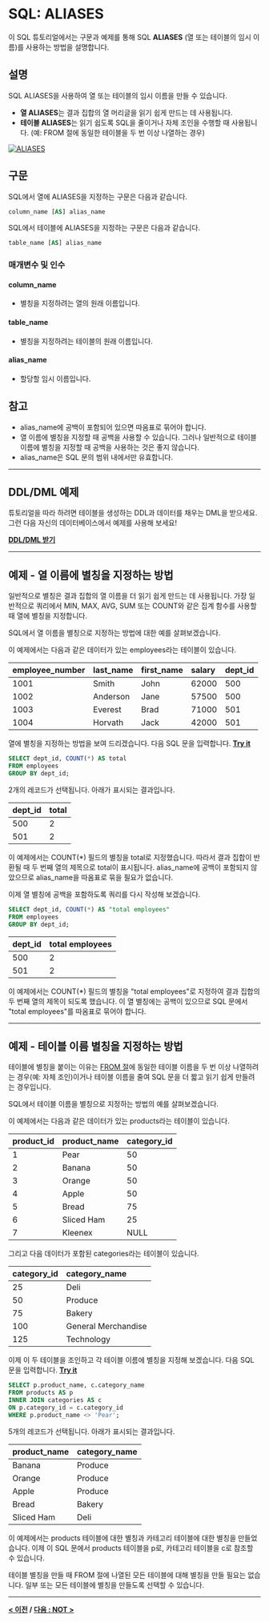 # SQL: ALIASES

이 SQL 튜토리얼에서는 구문과 예제를 통해 SQL **ALIASES** (열 또는 테이블의 임시 이름)를 사용하는 방법을 설명합니다.

## 설명
SQL ALIASES을 사용하여 열 또는 테이블의 임시 이름을 만들 수 있습니다.

- **열 ALIASES**는 결과 집합의 열 머리글을 읽기 쉽게 만드는 데 사용됩니다.
- **테이블 ALIASES**는 읽기 쉽도록 SQL을 줄이거나 자체 조인을 수행할 때 사용됩니다. (예: FROM 절에 동일한 테이블을 두 번 이상 나열하는 경우)

[![ALIASES](https://img.youtube.com/vi/ngPeJ06f4-A/0.jpg)](https://youtu.be/ngPeJ06f4-A)

## 구문
SQL에서 열에 ALIASES을 지정하는 구문은 다음과 같습니다.
```SQL
column_name [AS] alias_name
```
SQL에서 테이블에 ALIASES을 지정하는 구문은 다음과 같습니다.
```SQL
table_name [AS] alias_name
```
### 매개변수 및 인수
#### **column_name**
- 별칭을 지정하려는 열의 원래 이름입니다.
#### **table_name**
- 별칭을 지정하려는 테이블의 원래 이름입니다.
#### **alias_name**
- 할당할 임시 이름입니다.

## 참고
- alias_name에 공백이 포함되어 있으면 따옴표로 묶어야 합니다.
- 열 이름에 별칭을 지정할 때 공백을 사용할 수 있습니다. 그러나 일반적으로 테이블 이름에 별칭을 지정할 때 공백을 사용하는 것은 좋지 않습니다.
- alias_name은 SQL 문의 범위 내에서만 유효합니다.

---
## DDL/DML 예제
튜토리얼을 따라 하려면 테이블을 생성하는 DDL과 데이터를 채우는 DML을 받으세요. 그런 다음 자신의 데이터베이스에서 예제를 사용해 보세요!

**[DDL/DML 받기](https://www.techonthenet.com/sql/alias_ddl.php)**

---
## 예제 - 열 이름에 별칭을 지정하는 방법
일반적으로 별칭은 결과 집합의 열 이름을 더 읽기 쉽게 만드는 데 사용됩니다. 가장 일반적으로 쿼리에서 MIN, MAX, AVG, SUM 또는 COUNT와 같은 집계 함수를 사용할 때 열에 별칭을 지정합니다.

SQL에서 열 이름을 별칭으로 지정하는 방법에 대한 예를 살펴보겠습니다.

이 예제에서는 다음과 같은 데이터가 있는 employees라는 테이블이 있습니다.

| employee_number | last_name | first_name | salary | dept_id |
| :-------------- | :-------- | :--------- | :----- | :------ |
| 1001            | Smith     | John       | 62000  | 500     |
| 1002            | Anderson  | Jane       | 57500  | 500     |
| 1003            | Everest   | Brad       | 71000  | 501     |
| 1004            | Horvath   | Jack       | 42000  | 501     |

열에 별칭을 지정하는 방법을 보여 드리겠습니다. 다음 SQL 문을 입력합니다. **[Try it](https://www.techonthenet.com/sql/alias_try_sql.php)**
```SQL
SELECT dept_id, COUNT(*) AS total
FROM employees
GROUP BY dept_id;
```
2개의 레코드가 선택됩니다. 아래가 표시되는 결과입니다.

| dept_id | total |
| :------ | :---- |
| 500     | 2     |
| 501     | 2     |

이 예제에서는 COUNT(*) 필드의 별칭을 total로 지정했습니다. 따라서 결과 집합이 반환될 때 두 번째 열의 제목으로 total이 표시됩니다. alias_name에 공백이 포함되지 않았으므로 alias_name을 따옴표로 묶을 필요가 없습니다.

이제 열 별칭에 공백을 포함하도록 쿼리를 다시 작성해 보겠습니다.
```SQL
SELECT dept_id, COUNT(*) AS "total employees"
FROM employees
GROUP BY dept_id;
```

| dept_id | total employees |
| :------ | :-------------- |
| 500     | 2               |
| 501     | 2               |

이 예제에서는 COUNT(*) 필드의 별칭을 "total employees"로 지정하여 결과 집합의 두 번째 열의 제목이 되도록 했습니다. 이 열 별칭에는 공백이 있으므로 SQL 문에서 "total employees"를 따옴표로 묶어야 합니다.

---
## 예제 - 테이블 이름 별칭을 지정하는 방법
테이블에 별칭을 붙이는 이유는 [FROM 절](https://github.com/riz-jeong/TechOnTheNet-Korean-Translation/blob/main/SQL/FROM.md)에 동일한 테이블 이름을 두 번 이상 나열하려는 경우(예: 자체 조인)이거나 테이블 이름을 줄여 SQL 문을 더 짧고 읽기 쉽게 만들려는 경우입니다.

SQL에서 테이블 이름을 별칭으로 지정하는 방법의 예를 살펴보겠습니다.

이 예제에서는 다음과 같은 데이터가 있는 products라는 테이블이 있습니다.

| product_id | product_name | category_id |
| :--------- | :----------- | :---------- |
| 1          | Pear         | 50          |
| 2          | Banana       | 50          |
| 3          | Orange       | 50          |
| 4          | Apple        | 50          |
| 5          | Bread        | 75          |
| 6          | Sliced Ham   | 25          |
| 7          | Kleenex      | NULL        |

그리고 다음 데이터가 포함된 categories라는 테이블이 있습니다.

| category_id | category_name       |
| :---------- | :------------------ |
| 25          | Deli                |
| 50          | Produce             |
| 75          | Bakery              |
| 100         | General Merchandise |
| 125         | Technology          |

이제 이 두 테이블을 조인하고 각 테이블 이름에 별칭을 지정해 보겠습니다. 다음 SQL 문을 입력합니다. **[Try it](https://www.techonthenet.com/sql/alias_try_sql.php)**
```SQL
SELECT p.product_name, c.category_name
FROM products AS p
INNER JOIN categories AS c
ON p.category_id = c.category_id
WHERE p.product_name <> 'Pear';
```
5개의 레코드가 선택됩니다. 아래가 표시되는 결과입니다.

| product_name | category_name |
| :----------- | :------------ |
| Banana       | Produce       |
| Orange       | Produce       |
| Apple        | Produce       |
| Bread        | Bakery        |
| Sliced Ham   | Deli          |

이 예제에서는 products 테이블에 대한 별칭과 카테고리 테이블에 대한 별칭을 만들었습니다. 이제 이 SQL 문에서 products 테이블을 p로, 카테고리 테이블을 c로 참조할 수 있습니다.

테이블 별칭을 만들 때 FROM 절에 나열된 모든 테이블에 대해 별칭을 만들 필요는 없습니다. 일부 또는 모든 테이블에 별칭을 만들도록 선택할 수 있습니다.

---
**[< 이전](https://github.com/riz-jeong/TechOnTheNet-Korean-Translation/blob/main/SQL/NOT.md) / [다음 : NOT >](https://github.com/riz-jeong/TechOnTheNet-Korean-Translation/blob/main/SQL/JOIN.md)**